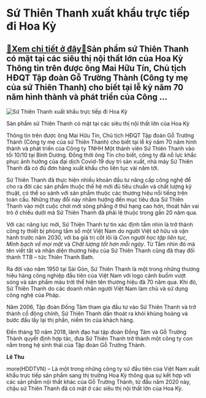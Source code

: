 Sứ Thiên Thanh xuất khẩu trực tiếp đi Hoa Kỳ
============================================

[:gift:Xem chi tiết ở đây:gift:](https://hddtvn.com/su-thien-thanh-xuat-khau-truc-tiep-di-hoa-ky/)Sản phẩm sứ Thiên Thanh có mặt tại các siêu thị nội thất lớn của Hoa Kỳ Thông tin trên được ông Mai Hữu Tín, Chủ tịch HĐQT Tập đoàn Gỗ Trường Thành (Công ty mẹ của sứ Thiên Thanh) cho biết tại lễ kỷ năm 70 năm hình thành và phát triển của Công …
-----------------------------------------------------------------------------------------------------------------------------------------------------------------------------------------------------------------------------------------------------





![Sứ Thiên Thanh xuất khẩu trực tiếp đi Hoa Kỳ](https://hddtvn.com/wp-content/uploads/2021/01/0345_su_2.jpg "Sứ Thiên Thanh xuất khẩu trực tiếp đi Hoa Kỳ")


Sản phẩm sứ Thiên Thanh có mặt tại các siêu thị nội thất lớn của Hoa Kỳ



Thông tin trên được ông Mai Hữu Tín, Chủ tịch HĐQT Tập đoàn Gỗ Trường Thành (Công ty mẹ của sứ Thiên Thanh) cho biết tại lễ kỷ năm 70 năm hình thành và phát triển của Công ty TNHH Một thành viên Sứ Thiên Thanh vào tối 10/10 tại Bình Dương. Đồng thời ông Tín cho biết, công ty đã nỗ lực khắc phục ảnh hưởng của đại dịch Covid-19 duy trì sản xuất, nhà máy Sứ Thiên Thanh đã có đủ đơn hàng xuất khẩu cho liên tục vài năm tới.


Sứ Thiên Thanh đã thực hiện nhiều khoản đầu tư nâng cấp công nghệ để cho ra đời các sản phẩm thuộc thế hệ mới đủ tiêu chuẩn và chất lượng kỹ thuật, có thể so sánh với sản phẩm thuộc các thương hiệu nổi tiếng trên toàn cầu. Những thay đổi này nhằm hướng đến mục tiêu đưa Sứ Thiên Thanh vào một cuộc chơi mới sòng phẳng ở thứ hạng cao hơn, thoát hẳn vai trò ở chiếu dưới mà Sứ Thiên Thanh đã phải lệ thuộc trong gần 20 năm qua.


Với các năng lực mới, Sứ Thiên Thanh tự tin xác định tầm nhìn là trở thành công ty thiết bị phòng tắm số một Việt Nam do người Việt sở hữu và vận hành trước năm 2030, với ba giá trị cốt lõi là *Con người học tập liên tục, Minh bạch về mọi mặt* và *Chất lượng tốt hơn mỗi ngày*. Từ Tầm nhìn đó mà tên viết tắt và nhận diện thương hiệu của Sứ Thiên Thanh cũng đã thay đổi thành TTB – tức Thiên Thanh Bath.


Ra đời vào năm 1950 tại Sài Gòn, Sứ Thiên Thanh là một trong những thương hiệu hàng công nghiệp đầu tiên của Việt Nam với logo cánh buồm vượt sóng và sản phẩm màu trời thể hiện tên thương hiệu đã 70 năm qua. Khi đó, Sứ Thiên Thanh do các doanh nhân người Việt Nam làm chủ và sử dụng công nghệ của Pháp.


Năm 2006, Tập đoàn Đồng Tâm tham gia đầu tư vào Sứ Thiên Thanh và trở thành cổ đông chính, Sứ Thiên Thanh dần thoát ra khỏi khủng hoảng và bước đầu lấy lại thị phần, niềm tin của khách hàng.


Đến tháng 10 năm 2018, lãnh đạo hai tập đoàn Đồng Tâm và Gỗ Trường Thành quyết định hợp tác, đưa Sứ Thiên Thanh trở thành một công ty con nằm trong hệ sinh thái của Tập đoàn Gỗ Trường Thành.




**Lê Thu**



more(HDDTVN) – Là một trong những công ty sứ đầu tiên của Việt Nam xuất khẩu trực tiếp sản phẩm sang thị trường Hoa Kỳ thông qua sự kết hợp với các sản phẩm nội thất khác của Gỗ Trường Thành, từ đầu năm 2020 này, chậu sứ Thiên Thanh đã có mặt ở các siêu thị nội thất lớn của Hoa Kỳ.

